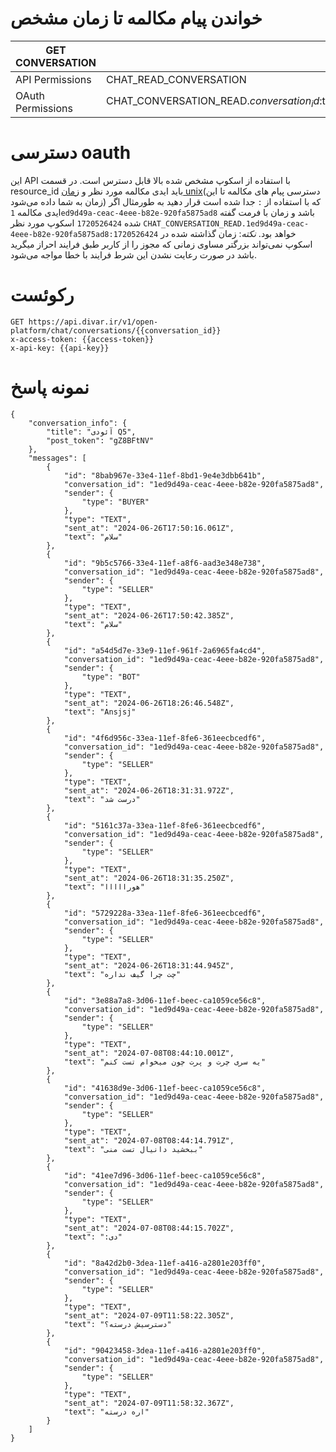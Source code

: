 # خواندن پیام مکالمه تا زمان مشخص
| GET CONVERSATION  |                   |
|-------------------|-------------------|
| API Permissions   | CHAT_READ_CONVERSATION |
| OAuth Permissions | CHAT_CONVERSATION_READ.$conversation_id:$time_seconds_unix |

# دسترسی oauth
این API با استفاده از اسکوپ مشخص شده بالا قابل دسترس است. در قسمت resource_id باید ایدی مکالمه مورد نظر و [زمان unix](https://en.wikipedia.org/wiki/Unix_time)(دسترسی پیام های مکالمه تا این زمان به شما داده می‌شود) که با استفاده از `:` جدا شده است قرار دهید به طورمثال اگر ایدی مکالمه `1ed9d49a-ceac-4eee-b82e-920fa5875ad8` باشد و زمان با فرمت گفته شده `1720526424` اسکوپ مورد نظر `CHAT_CONVERSATION_READ.1ed9d49a-ceac-4eee-b82e-920fa5875ad8:1720526424` خواهد بود.
*نکته*: زمان گذاشته شده در اسکوپ نمی‌تواند بزرگتر مساوی زمانی که مجوز را از کاربر طبق فرایند احراز میگرید باشد در صورت رعایت نشدن این شرط فرایند با خطا مواجه می‌شود.

# رکوئست

```http request
GET https://api.divar.ir/v1/open-platform/chat/conversations/{{conversation_id}}
x-access-token: {{access-token}}
x-api-key: {{api-key}}
```

# نمونه پاسخ
```json5
{
    "conversation_info": {
        "title": "آئودی Q5",
        "post_token": "gZ8BFtNV"
    },
    "messages": [
        {
            "id": "8bab967e-33e4-11ef-8bd1-9e4e3dbb641b",
            "conversation_id": "1ed9d49a-ceac-4eee-b82e-920fa5875ad8",
            "sender": {
                "type": "BUYER"
            },
            "type": "TEXT",
            "sent_at": "2024-06-26T17:50:16.061Z",
            "text": "سلام"
        },
        {
            "id": "9b5c5766-33e4-11ef-a8f6-aad3e348e738",
            "conversation_id": "1ed9d49a-ceac-4eee-b82e-920fa5875ad8",
            "sender": {
                "type": "SELLER"
            },
            "type": "TEXT",
            "sent_at": "2024-06-26T17:50:42.385Z",
            "text": "سلام"
        },
        {
            "id": "a54d5d7e-33e9-11ef-961f-2a6965fa4cd4",
            "conversation_id": "1ed9d49a-ceac-4eee-b82e-920fa5875ad8",
            "sender": {
                "type": "BOT"
            },
            "type": "TEXT",
            "sent_at": "2024-06-26T18:26:46.548Z",
            "text": "Ansjsj"
        },
        {
            "id": "4f6d956c-33ea-11ef-8fe6-361eecbcedf6",
            "conversation_id": "1ed9d49a-ceac-4eee-b82e-920fa5875ad8",
            "sender": {
                "type": "SELLER"
            },
            "type": "TEXT",
            "sent_at": "2024-06-26T18:31:31.972Z",
            "text": "درست شد"
        },
        {
            "id": "5161c37a-33ea-11ef-8fe6-361eecbcedf6",
            "conversation_id": "1ed9d49a-ceac-4eee-b82e-920fa5875ad8",
            "sender": {
                "type": "SELLER"
            },
            "type": "TEXT",
            "sent_at": "2024-06-26T18:31:35.250Z",
            "text": "هورااااا"
        },
        {
            "id": "5729228a-33ea-11ef-8fe6-361eecbcedf6",
            "conversation_id": "1ed9d49a-ceac-4eee-b82e-920fa5875ad8",
            "sender": {
                "type": "SELLER"
            },
            "type": "TEXT",
            "sent_at": "2024-06-26T18:31:44.945Z",
            "text": "چت چرا گیف نداره"
        },
        {
            "id": "3e88a7a8-3d06-11ef-beec-ca1059ce56c8",
            "conversation_id": "1ed9d49a-ceac-4eee-b82e-920fa5875ad8",
            "sender": {
                "type": "SELLER"
            },
            "type": "TEXT",
            "sent_at": "2024-07-08T08:44:10.001Z",
            "text": "یه سری چرت و پرت چون میخوام تست کنم"
        },
        {
            "id": "41638d9e-3d06-11ef-beec-ca1059ce56c8",
            "conversation_id": "1ed9d49a-ceac-4eee-b82e-920fa5875ad8",
            "sender": {
                "type": "SELLER"
            },
            "type": "TEXT",
            "sent_at": "2024-07-08T08:44:14.791Z",
            "text": "ببخشید دانیال تست منی"
        },
        {
            "id": "41ee7d96-3d06-11ef-beec-ca1059ce56c8",
            "conversation_id": "1ed9d49a-ceac-4eee-b82e-920fa5875ad8",
            "sender": {
                "type": "SELLER"
            },
            "type": "TEXT",
            "sent_at": "2024-07-08T08:44:15.702Z",
            "text": ":دی"
        },
        {
            "id": "8a42d2b0-3dea-11ef-a416-a2801e203ff0",
            "conversation_id": "1ed9d49a-ceac-4eee-b82e-920fa5875ad8",
            "sender": {
                "type": "SELLER"
            },
            "type": "TEXT",
            "sent_at": "2024-07-09T11:58:22.305Z",
            "text": "دسترسیش درسته؟"
        },
        {
            "id": "90423458-3dea-11ef-a416-a2801e203ff0",
            "conversation_id": "1ed9d49a-ceac-4eee-b82e-920fa5875ad8",
            "sender": {
                "type": "SELLER"
            },
            "type": "TEXT",
            "sent_at": "2024-07-09T11:58:32.367Z",
            "text": "اره درسته"
        }
    ]
}
```
